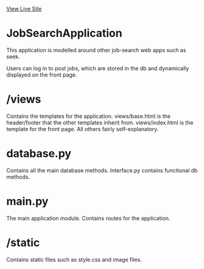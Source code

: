 [View Live Site](https://emmawalkerjobsversion1.herokuapp.com/)

# JobSearchApplication
This application is modelled around other job-search web apps such as seek. 

Users can log in to post jobs, which are stored in the db and dynamically displayed on the front page. 

# /views
Contains the templates for the application.
views/base.html is the header/footer that the other templates inherit from. 
views/index.html is the template for the front page.
All others fairly self-explanatory.

# database.py
Contains all the main database methods. Interface.py contains functional db methods.

# main.py
The main application module. Contains routes for the application.

# /static
Contains static files such as style.css and image files.
